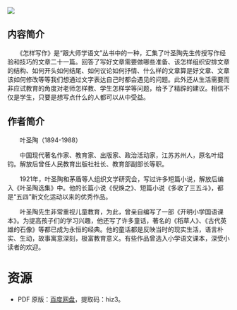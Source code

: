 ![](http://img3m2.ddimg.cn/34/24/25257112-1_u_3.jpg)

## 内容简介

　　《怎样写作》是“跟大师学语文”丛书中的一种，汇集了叶圣陶先生传授写作经验和技巧的文章二十一篇。回答了写好文章需要做哪些准备、该怎样组织安排文章的结构、如何开头如何结尾、如何议论如何抒情、什么样的文章算是好文章、文章该如何修改等等我们想通过文字表达自己时都会遇见的问题。此外还从生活需要而非应试教育的角度对老师怎样教、学生怎样学等问题，给予了精辟的建议。相信不仅是学生，只要是想写点什么的人都可以从中受益。

## 作者简介

　　叶圣陶（1894-1988）

　　中国现代著名作家、教育家、出版家、政治活动家，江苏苏州人，原名叶绍钧。解放后曾任人民教育出版社社长、教育部副部长等职。

　　1921年，叶圣陶和茅盾等人组织文学研究会，写过许多短篇小说，解放后编入《叶圣陶选集》中。他的长篇小说《倪焕之》、短篇小说《多收了三五斗》，都是“五四”新文化运动以来的优秀作品。

　　叶圣陶先生非常重视儿童教育，为此，曾亲自编写了一部《开明小学国语课本》。为提高孩子们的学习兴趣，他还写了许多童话，著名的《稻草人》、《古代英雄的石像》等都已成为永恒的经典。他的童话都是反映当时的现实生活，语言朴实、生动，故事寓意深刻，极富教育意义。有些作品曾选入小学语文课本，深受小读者的欢迎。

# 资源

* PDF 原版：[百度网盘](https://pan.baidu.com/s/1BRBzabHGP8QIHCqEMiFQzw)，提取码：hiz3。
